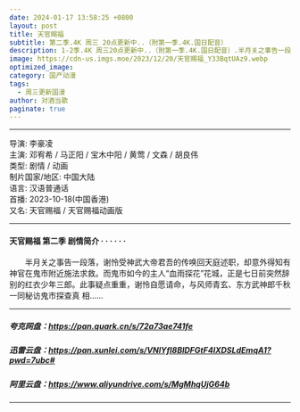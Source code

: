 ```yaml
---
date: 2024-01-17 13:58:25 +0800
layout: post
title: 天官赐福
subtitle: 第二季.4K 周三 20点更新中..（附第一季.4K.国日配音）
description: 1-2季.4K 周三20点更新中..（附第一季.4K.国日配音）.半月关之事告一段落，谢怜受神武大帝君吾的传唤回天庭述职，却意外得知有神官在鬼市附近施法求救。而鬼市如今的主人“血雨探花”花城，正是七日前突然辞别的红衣少年三郎...
image: https://cdn-us.imgs.moe/2023/12/20/天官赐福_Y33BqtUAz9.webp
optimized_image: 
category: 国产动漫
tags:
  - 周三更新国漫
author: 对酒当歌
paginate: true
---
```



---

导演: 李豪凌  
主演: 邓宥希 / 马正阳 / 宝木中阳 / 黄莺 / 文森 / 胡良伟  
类型: 剧情 / 动画  
制片国家/地区: 中国大陆  
语言: 汉语普通话  
首播: 2023-10-18(中国香港)  
又名: 天官赐福 / 天官赐福动画版  

---

#### 天官赐福 第二季 剧情简介 · · · · · ·

　　半月关之事告一段落，谢怜受神武大帝君吾的传唤回天庭述职，却意外得知有神官在鬼市附近施法求救。而鬼市如今的主人“血雨探花”花城，正是七日前突然辞别的红衣少年三郎。此事疑点重重，谢怜自愿请命，与风师青玄、东方武神郎千秋一同秘访鬼市探查真 相……

---

##### 夸克网盘：<https://pan.quark.cn/s/72a73ae741fe>

##### 迅雷云盘：<https://pan.xunlei.com/s/VNlYfl8BlDFGtF4lXDSLdEmqA1?pwd=7ubc#>

##### 阿里云盘：<https://www.aliyundrive.com/s/MgMhqUjG64b>

---
